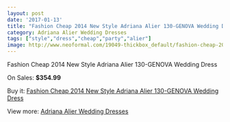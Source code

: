 ```yaml
---
layout: post
date: '2017-01-13'
title: "Fashion Cheap 2014 New Style Adriana Alier 130-GENOVA Wedding Dress"
category: Adriana Alier Wedding Dresses
tags: ["style","dress","cheap","party","alier"]
image: http://www.neoformal.com/19049-thickbox_default/fashion-cheap-2014-new-style-adriana-alier-130-genova-wedding-dress.jpg
---
```

Fashion Cheap 2014 New Style Adriana Alier 130-GENOVA Wedding Dress

On Sales: **$354.99**
<a href="https://www.neoformal.com/en/adriana-alier-wedding-dresses-2014/6090-fashion-cheap-2014-new-style-adriana-alier-130-genova-wedding-dress.html"><amp-img layout="responsive" width="600" height="600" src="//www.neoformal.com/19049-thickbox_default/fashion-cheap-2014-new-style-adriana-alier-130-genova-wedding-dress.jpg" alt="Fashion Cheap 2014 New Style Adriana Alier 130-GENOVA Wedding Dress 0" /></a>
<a href="https://www.neoformal.com/en/adriana-alier-wedding-dresses-2014/6090-fashion-cheap-2014-new-style-adriana-alier-130-genova-wedding-dress.html"><amp-img layout="responsive" width="600" height="600" src="//www.neoformal.com/19050-thickbox_default/fashion-cheap-2014-new-style-adriana-alier-130-genova-wedding-dress.jpg" alt="Fashion Cheap 2014 New Style Adriana Alier 130-GENOVA Wedding Dress 1" /></a>

Buy it: [Fashion Cheap 2014 New Style Adriana Alier 130-GENOVA Wedding Dress](https://www.neoformal.com/en/adriana-alier-wedding-dresses-2014/6090-fashion-cheap-2014-new-style-adriana-alier-130-genova-wedding-dress.html "Fashion Cheap 2014 New Style Adriana Alier 130-GENOVA Wedding Dress")

View more: [Adriana Alier Wedding Dresses](https://www.neoformal.com/en/79-adriana-alier-wedding-dresses-2014 "Adriana Alier Wedding Dresses")